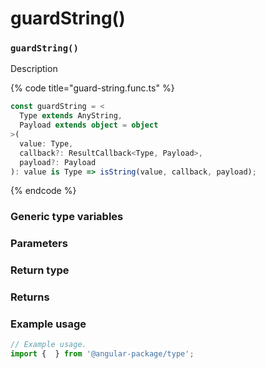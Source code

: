 # guardString()

### `guardString()`

Description

{% code title="guard-string.func.ts" %}
```typescript
const guardString = <
  Type extends AnyString,
  Payload extends object = object
>(
  value: Type,
  callback?: ResultCallback<Type, Payload>,
  payload?: Payload
): value is Type => isString(value, callback, payload);
```
{% endcode %}

### Generic type variables

### Parameters

### Return type

### Returns

### Example usage

```typescript
// Example usage.
import {  } from '@angular-package/type';


```

